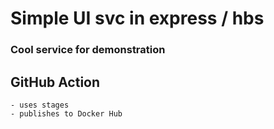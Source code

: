 # Simple UI svc in express / hbs

### Cool service for demonstration

## GitHub Action
    - uses stages
    - publishes to Docker Hub

